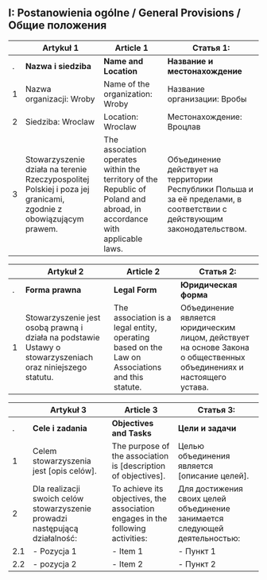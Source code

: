  I: Postanowienia ogólne / General Provisions / Общие положения
---

| | **Artykuł 1** | **Article 1** | **Статья 1:** |
|-|---|---|---|
|.| **Nazwa i siedziba** | **Name and Location** | **Название и местонахождение** |
|1| Nazwa organizacji: Wroby | Name of the organization: Wroby | Название организации: Вробы |
|2| Siedziba: Wroclaw | Location: Wroclaw | Местонахождение: Вроцлав |
|3| Stowarzyszenie działa na terenie Rzeczypospolitej Polskiej i poza jej granicami, zgodnie z obowiązującym prawem. | The association operates within the territory of the Republic of Poland and abroad, in accordance with applicable laws. | Объединение действует на территории Республики Польша и за её пределами, в соответствии с действующим законодательством. |

| | **Artykuł 2** | **Article 2** | **Статья 2:** |
|-|---|---|---|
|.| **Forma prawna** | **Legal Form** | **Юридическая форма** |
|1| Stowarzyszenie jest osobą prawną i działa na podstawie Ustawy o stowarzyszeniach oraz niniejszego statutu. | The association is a legal entity, operating based on the Law on Associations and this statute. | Объединение является юридическим лицом, действует на основе Закона о общественных объединениях и настоящего устава. |

| | **Artykuł 3** | **Article 3** | **Статья 3:** |
|-|---|---|---|
|.| **Cele i zadania** | **Objectives and Tasks** | **Цели и задачи** |
|1| Celem stowarzyszenia jest [opis celów]. | The purpose of the association is [description of objectives]. | Целью объединения является [описание целей]. |
|2| Dla realizacji swoich celów stowarzyszenie prowadzi następującą działalność: | To achieve its objectives, the association engages in the following activities: | Для достижения своих целей объединение занимается следующей деятельностью: |
|2.1| - Pozycja 1 | - Item 1 | - Пункт 1 |
|2.2| - pozycja 2 | - Item 2 | - Пункт 2 |
